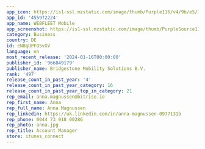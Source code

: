 ```yaml
---
app_icon: https://is1-ssl.mzstatic.com/image/thumb/Purple116/v4/9b/e5/75/9be5750c-5cc1-fdb3-46fa-5700027a1cff/AppIcon-1x_U007emarketing-0-7-0-0-85-220-0.png/1024x1024bb.png
app_id: '455972224'
app_name: WEBFLEET Mobile
app_screenshot: https://is1-ssl.mzstatic.com/image/thumb/PurpleSource116/v4/9e/8c/09/9e8c0926-ac4f-3df4-4ecb-9a297dbe5e45/aaf34b51-6225-4b77-8b32-e09a4f40a6a7_Simulator_Screen_Shot_-_iPhone_11_Pro_Max_-_2023-04-20_at_13.02.53.png/1242x2688bb.png
category: Business
country: DE
id: eN8qUPFO5vXV
language: en
most_recent_release: '2024-01-16T00:00:00'
publisher_id: '966849179'
publisher_name: Bridgestone Mobility Solutions B.V.
rank: '497'
release_count_in_past_year: '4'
release_count_in_past_year_category: 16
release_count_in_past_year_top_in_category: 21
rep_email: anna.magnussen@bitrise.io
rep_first_name: Anna
rep_full_name: Anna Magnussen
rep_linkedin: https://uk.linkedin.com/in/anna-magnussen-0977131b
rep_phone: 0044 73 918 00286
rep_photo: anna.jpg
rep_title: Account Manager
store: itunes_connect
---
```

